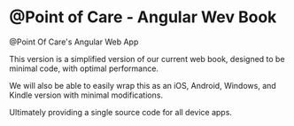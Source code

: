 @Point of Care - Angular Wev Book
=====

@Point Of Care's Angular Web App

  This version is a simplified version of our current web book, designed to be minimal code, with optimal performance.
  
  We will also be able to easily wrap this as an iOS, Android, Windows, and Kindle version with minimal modifications.
  
  Ultimately providing a single source code for all device apps.
